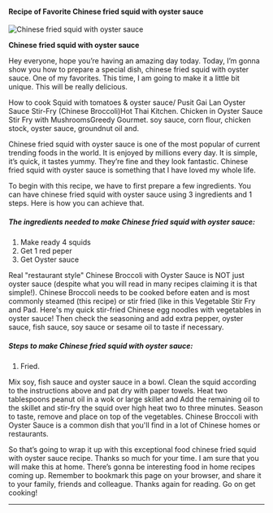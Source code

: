             

#### Recipe of Favorite Chinese fried squid with oyster sauce

![Chinese fried squid with oyster sauce](https://img-global.cpcdn.com/recipes/a0b32e9cc9fcaa96/751x532cq70/chinese-fried-squid-with-oyster-sauce-recipe-main-photo.jpg)

**Chinese fried squid with oyster sauce**

Hey everyone, hope you’re having an amazing day today. Today, I’m gonna show you how to prepare a special dish, chinese fried squid with oyster sauce. One of my favorites. This time, I am going to make it a little bit unique. This will be really delicious.

How to cook Squid with tomatoes & oyster sauce/ Pusit Gai Lan Oyster Sauce Stir-Fry (Chinese Broccoli)Hot Thai Kitchen. Chicken in Oyster Sauce Stir Fry with MushroomsGreedy Gourmet. soy sauce, corn flour, chicken stock, oyster sauce, groundnut oil and.

Chinese fried squid with oyster sauce is one of the most popular of current trending foods in the world. It is enjoyed by millions every day. It is simple, it’s quick, it tastes yummy. They’re fine and they look fantastic. Chinese fried squid with oyster sauce is something that I have loved my whole life.

To begin with this recipe, we have to first prepare a few ingredients. You can have chinese fried squid with oyster sauce using 3 ingredients and 1 steps. Here is how you can achieve that.

##### The ingredients needed to make Chinese fried squid with oyster sauce:

1.  Make ready 4 squids
2.  Get 1 red peper
3.  Get Oyster sauce

Real "restaurant style" Chinese Broccoli with Oyster Sauce is NOT just oyster sauce (despite what you will read in many recipes claiming it is that simple!). Chinese Broccoli needs to be cooked before eaten and is most commonly steamed (this recipe) or stir fried (like in this Vegetable Stir Fry and Pad. Here's my quick stir-fried Chinese egg noodles with vegetables in oyster sauce! Then check the seasoning and add extra pepper, oyster sauce, fish sauce, soy sauce or sesame oil to taste if necessary.

##### Steps to make Chinese fried squid with oyster sauce:

1.  Fried.

Mix soy, fish sauce and oyster sauce in a bowl. Clean the squid according to the instructions above and pat dry with paper towels. Heat two tablespoons peanut oil in a wok or large skillet and Add the remaining oil to the skillet and stir-fry the squid over high heat two to three minutes. Season to taste, remove and place on top of the vegetables. Chinese Broccoli with Oyster Sauce is a common dish that you'll find in a lot of Chinese homes or restaurants.

So that’s going to wrap it up with this exceptional food chinese fried squid with oyster sauce recipe. Thanks so much for your time. I am sure that you will make this at home. There’s gonna be interesting food in home recipes coming up. Remember to bookmark this page on your browser, and share it to your family, friends and colleague. Thanks again for reading. Go on get cooking!

* * *